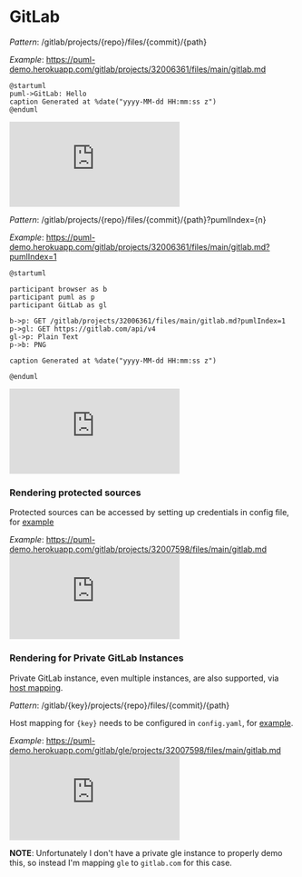 # GitLab

*Pattern*: /gitlab/projects/{repo}/files/{commit}/{path}

*Example*: https://puml-demo.herokuapp.com/gitlab/projects/32006361/files/main/gitlab.md
```
@startuml
puml->GitLab: Hello
caption Generated at %date("yyyy-MM-dd HH:mm:ss z")
@enduml
```
[![demo](https://puml-demo.herokuapp.com/gitlab/projects/32006361/files/main/gitlab.md)](https://puml-demo.herokuapp.com/gitlab/projects/32006361/files/main/gitlab.md)

*Pattern*: /gitlab/projects/{repo}/files/{commit}/{path}?pumlIndex={n}

*Example*: https://puml-demo.herokuapp.com/gitlab/projects/32006361/files/main/gitlab.md?pumlIndex=1
```
@startuml

participant browser as b
participant puml as p
participant GitLab as gl

b->p: GET /gitlab/projects/32006361/files/main/gitlab.md?pumlIndex=1
p->gl: GET https://gitlab.com/api/v4
gl->p: Plain Text
p->b: PNG

caption Generated at %date("yyyy-MM-dd HH:mm:ss z")

@enduml
```
[![demo](https://puml-demo.herokuapp.com/gitlab/projects/32006361/files/main/gitlab.md?pumlIndex=1)](https://puml-demo.herokuapp.com/gitlab/projects/32006361/files/main/gitlab.md?pumlIndex=1)

### Rendering protected sources
Protected sources can be accessed by setting up credentials in config file, for [example](puml-demo.yaml)

*Example*: https://puml-demo.herokuapp.com/gitlab/projects/32007598/files/main/gitlab.md
[![demo](https://puml-demo.herokuapp.com/gitlab/projects/32007598/files/main/gitlab.md)](https://puml-demo.herokuapp.com/gitlab/projects/32007598/files/main/gitlab.md)

### Rendering for Private GitLab Instances
Private GitLab instance, even multiple instances, are also supported, via [host mapping](puml-demo.yaml).

*Pattern*: /gitlab/{key}/projects/{repo}/files/{commit}/{path}

Host mapping for `{key}` needs to be configured in `config.yaml`, for [example](puml-demo.yaml).

*Example*: https://puml-demo.herokuapp.com/gitlab/gle/projects/32007598/files/main/gitlab.md
[![demo](https://puml-demo.herokuapp.com/gitlab/gle/projects/32007598/files/main/gitlab.md)](https://puml-demo.herokuapp.com/gitlab/gle/projects/32007598/files/main/gitlab.md)

**NOTE**: Unfortunately I don't have a private gle instance to properly demo this, so instead I'm mapping `gle` to `gitlab.com` for this case.
